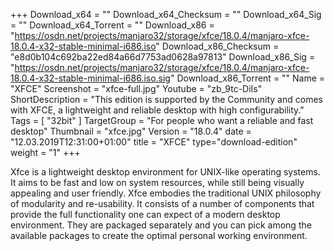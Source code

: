 +++
Download_x64 = ""
Download_x64_Checksum = ""
Download_x64_Sig = ""
Download_x64_Torrent = ""
Download_x86 = "https://osdn.net/projects/manjaro32/storage/xfce/18.0.4/manjaro-xfce-18.0.4-x32-stable-minimal-i686.iso"
Download_x86_Checksum = "e8d0b104c692ba22ed84a66d7753ad0628a97813"
Download_x86_Sig = "https://osdn.net/projects/manjaro32/storage/xfce/18.0.4/manjaro-xfce-18.0.4-x32-stable-minimal-i686.iso.sig"
Download_x86_Torrent = ""
Name = "XFCE"
Screenshot = "xfce-full.jpg"
Youtube = "zb_9tc-DiIs"
ShortDescription = "This edition is supported by the Community and comes with XFCE, a lightweight and reliable desktop with high configurability."
Tags = [ "32bit" ]
TargetGroup = "For people who want a reliable and fast desktop"
Thumbnail = "xfce.jpg"
Version = "18.0.4"
date = "12.03.2019T12:31:00+01:00"
title = "XFCE"
type="download-edition"
weight = "1"
+++

Xfce is a lightweight desktop environment for UNIX-like operating systems. It aims to be fast and low on system resources, while still being visually appealing and user friendly. Xfce embodies the traditional UNIX philosophy of modularity and re-usability. It consists of a number of components that provide the full functionality one can expect of a modern desktop environment. They are packaged separately and you can pick among the available packages to create the optimal personal working environment.

